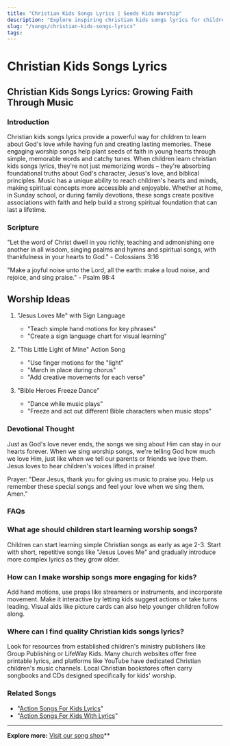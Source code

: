 ```yaml
---
title: "Christian Kids Songs Lyrics | Seeds Kids Worship"
description: "Explore inspiring christian kids songs lyrics for children's worship and faith development. Biblical music resources for families and ministry."
slug: "/songs/christian-kids-songs-lyrics"
tags:
---
```


# Christian Kids Songs Lyrics

## Christian Kids Songs Lyrics: Growing Faith Through Music

### Introduction
Christian kids songs lyrics provide a powerful way for children to learn about God's love while having fun and creating lasting memories. These engaging worship songs help plant seeds of faith in young hearts through simple, memorable words and catchy tunes. When children learn christian kids songs lyrics, they're not just memorizing words – they're absorbing foundational truths about God's character, Jesus's love, and biblical principles. Music has a unique ability to reach children's hearts and minds, making spiritual concepts more accessible and enjoyable. Whether at home, in Sunday school, or during family devotions, these songs create positive associations with faith and help build a strong spiritual foundation that can last a lifetime.

### Scripture
"Let the word of Christ dwell in you richly, teaching and admonishing one another in all wisdom, singing psalms and hymns and spiritual songs, with thankfulness in your hearts to God." - Colossians 3:16

"Make a joyful noise unto the Lord, all the earth: make a loud noise, and rejoice, and sing praise." - Psalm 98:4

## Worship Ideas
1. "Jesus Loves Me" with Sign Language
   - "Teach simple hand motions for key phrases"
   - "Create a sign language chart for visual learning"

2. "This Little Light of Mine" Action Song
   - "Use finger motions for the "light"
   - "March in place during chorus"
   - "Add creative movements for each verse"

3. "Bible Heroes Freeze Dance"
   - "Dance while music plays"
   - "Freeze and act out different Bible characters when music stops"

### Devotional Thought
Just as God's love never ends, the songs we sing about Him can stay in our hearts forever. When we sing worship songs, we're telling God how much we love Him, just like when we tell our parents or friends we love them. Jesus loves to hear children's voices lifted in praise!

Prayer: "Dear Jesus, thank you for giving us music to praise you. Help us remember these special songs and feel your love when we sing them. Amen."

### FAQs

### What age should children start learning worship songs?
Children can start learning simple Christian songs as early as age 2-3. Start with short, repetitive songs like "Jesus Loves Me" and gradually introduce more complex lyrics as they grow older.

### How can I make worship songs more engaging for kids?
Add hand motions, use props like streamers or instruments, and incorporate movement. Make it interactive by letting kids suggest actions or take turns leading. Visual aids like picture cards can also help younger children follow along.

### Where can I find quality Christian kids songs lyrics?
Look for resources from established children's ministry publishers like Group Publishing or LifeWay Kids. Many church websites offer free printable lyrics, and platforms like YouTube have dedicated Christian children's music channels. Local Christian bookstores often carry songbooks and CDs designed specifically for kids' worship.

### Related Songs

- "[Action Songs For Kids Lyrics](/songs/action-songs-for-kids-lyrics/)"
- "[Action Songs For Kids With Lyrics](/songs/action-songs-for-kids-with-lyrics/)"

---

**Explore more:** [Visit our song shop](https://seedskidsworship.com/shop)**

<!-- Schema Markup -->
<script type="application/ld+json">
{
  "@context": "https://schema.org",
  "@type": "MusicRecording",
  "name": "Christian Kids Songs Lyrics",
  "byArtist": {
    "@type": "MusicGroup",
    "name": "Seeds Kids Worship"
  },
  "isFamilyFriendly": true,
  "url": "https://seedskidsworship.com/songs/christian-kids-songs-lyrics/"
}
</script>